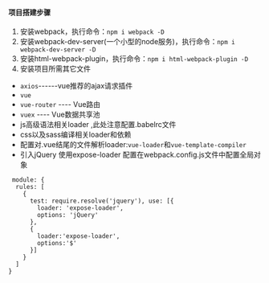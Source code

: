 #### 项目搭建步骤
1. 安装webpack，执行命令：`npm i webpack -D`
2. 安装webpack-dev-server(一个小型的node服务)，执行命令：`npm i webpack-dev-server -D`
3. 安装html-webpack-plugin，执行命令：`npm i html-webpack-plugin -D`
4. 安装项目所需其它文件
  + `axios`------vue推荐的ajax请求插件
  + `vue`
  + `vue-router` ---- Vue路由
  + `vuex` ---- Vue数据共享池
  + js高级语法相关loader ,此处注意配置.babelrc文件
  + css以及sass编译相关loader和依赖
  + 配置对.vue结尾的文件解析loader:`vue-loader`和`vue-template-compiler`
  + 引入jQuery 使用expose-loader 配置在webpack.config.js文件中配置全局对象
  ```
   module: {
    rules: [
      {
        test: require.resolve('jquery'), use: [{
          loader: 'expose-loader',
          options: 'jQuery'
        }, 
        {
          loader:'expose-loader',
          options:'$'
        }]
      }
    ]
  }
  ```